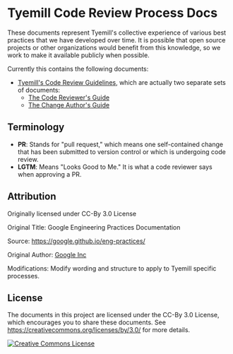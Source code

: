 # Tyemill Code Review Process Docs

These documents represent Tyemill's collective experience of various
best practices that we have developed over time. It is possible that open source
projects or other organizations would benefit from this knowledge, so we work to
make it available publicly when possible.

Currently this contains the following documents:

*   [Tyemill's Code Review Guidelines](review/index.md), which are actually two
    separate sets of documents:
    *   [The Code Reviewer's Guide](review/reviewer/index.md)
    *   [The Change Author's Guide](review/developer/index.md)

## Terminology

*   **PR**: Stands for "pull request," which means one self-contained change that
    has been submitted to version control or which is undergoing code review.
*   **LGTM**: Means "Looks Good to Me." It is what a code reviewer says when
    approving a PR.

## Attribution

Originally licensed under CC-By 3.0 License

Original Title: Google Engineering Practices Documentation

Source: https://google.github.io/eng-practices/

Original Author: [Google Inc](https://opensource.google)

Modifications: Modify wording and structure to apply to Tyemill specific processes.

## License

The documents in this project are licensed under the CC-By 3.0 License, which
encourages you to share these documents. See
https://creativecommons.org/licenses/by/3.0/ for more details.

<a rel="license" href="https://creativecommons.org/licenses/by/3.0/"><img alt="Creative Commons License" style="border-width:0" src="https://i.creativecommons.org/l/by/3.0/88x31.png" /></a>
